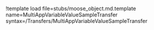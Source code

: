 !template load file=stubs/moose_object.md.template name=MultiAppVariableValueSampleTransfer syntax=/Transfers/MultiAppVariableValueSampleTransfer